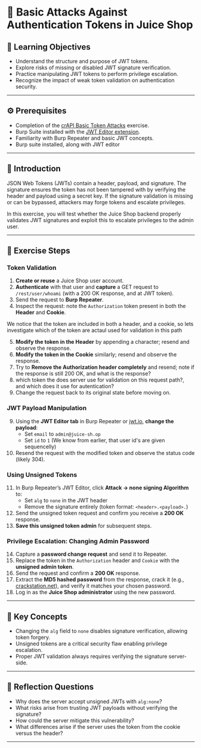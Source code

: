 # 🔐 Basic Attacks Against Authentication Tokens in Juice Shop

## 🧠 Learning Objectives
- Understand the structure and purpose of JWT tokens.
- Explore risks of missing or disabled JWT signature verification.
- Practice manipulating JWT tokens to perform privilege escalation.
- Recognize the impact of weak token validation on authentication security.

---

## ⚙️ Prerequisites
- Completion of the [crAPI Basic Token Attacks](../crAPI/6_Basic_Token_Attacks.md) exercise.  
- Burp Suite installed with the [JWT Editor extension](https://portswigger.net/burp/documentation/desktop/testing-workflow/session-management/jwts).  
- Familiarity with Burp Repeater and basic JWT concepts.
- Burp suite installed, along with JWT editor

---

## 📝 Introduction

JSON Web Tokens (JWTs) contain a header, payload, and signature. The signature ensures the token has not been tampered with by verifying the header and payload using a secret key. If the signature validation is missing or can be bypassed, attackers may forge tokens and escalate privileges.

In this exercise, you will test whether the Juice Shop backend properly validates JWT signatures and exploit this to escalate privileges to the admin user.

---

## 🧪 Exercise Steps

### Token Validation

1. **Create or reuse** a Juice Shop user account.  
2. **Authenticate** with that user and **capture** a GET request to `/rest/user/whoami` (with a 200 OK response, and at JWT token).  
3. Send the request to **Burp Repeater**.  
4. Inspect the request: note the `Authorization` token present in both the **Header** and **Cookie**.  

We notice that the token are included in both a header, and a cookie, so lets investigate which of the token are
actaul used for validation in this path

5. **Modify the token in the Header** by appending a character; resend and observe the response.  
6. **Modify the token in the Cookie** similarly; resend and observe the response.  
7. Try to **Remove the Authorization header completely** and resend; note if the response is still 200 OK, and what is the response?
8. which token the does server use for validation on this request path?, and which does it use for autentication?
9. Change the request back to its original state before moving on.
  
### JWT Payload Manipulation

9. Using the **JWT Editor tab** in Burp Repeater or [jwt.io](https://jwt.io/), **change the payload**:  
   - Set `email` to `admin@juice-sh.op`  
   - Set `id` to `1`  (We know from earlier, that user id's are given sequencelly)
10. Resend the request with the modified token and observe the status code (likely 304).

### Using Unsigned Tokens

11. In Burp Repeater’s JWT Editor, click **Attack → none signing Algorithm** to:  
    - Set `alg` to `none` in the JWT header  
    - Remove the signature entirely (token format: `<header>.<payload>.`)  
12. Send the unsigned token request and confirm you receive a **200 OK** response.  
13. **Save this unsigned token admin** for subsequent steps.

### Privilege Escalation: Changing Admin Password

14. Capture a **password change request** and send it to Repeater.  
15. Replace the token in the `Authorization` header and `Cookie` with the **unsigned admin token**.  
16. Send the request and confirm a **200 OK** response.  
17. Extract the **MD5 hashed password** from the response, crack it (e.g., [crackstation.net](https://crackstation.net/)), and verify it matches your chosen password.  
18. Log in as the **Juice Shop administrator** using the new password.

---

## 🔑 Key Concepts

- Changing the `alg` field to `none` disables signature verification, allowing token forgery.  
- Unsigned tokens are a critical security flaw enabling privilege escalation.   
- Proper JWT validation always requires verifying the signature server-side.

---

## 🧠 Reflection Questions

- Why does the server accept unsigned JWTs with `alg:none`?  
- What risks arise from trusting JWT payloads without verifying the signature?  
- How could the server mitigate this vulnerability?  
- What differences arise if the server uses the token from the cookie versus the header?

---

